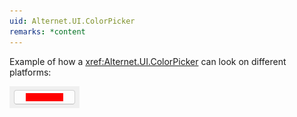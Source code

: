 ```yaml
---
uid: Alternet.UI.ColorPicker
remarks: *content
---
```


Example of how a <xref:Alternet.UI.ColorPicker> can look on different platforms:

![ColorPicker](images/ColorPicker.png)

